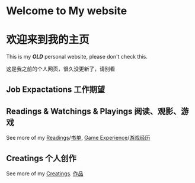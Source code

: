 # Welcome to My website
# 欢迎来到我的主页
  

This is my ***OLD*** personal website, please don't check this.

这是我之前的个人网页，很久没更新了，请别看



## Job Expactations 工作期望


## Readings & Watchings & Playings 阅读、观影、游戏
See more of my [Readings](https://xiu0922koway.github.io/readings)/[书单](https://xiu0922koway.github.io/readings), [Game Experience](https://xiu0922koway.github.io/gameexperience)/[游戏经历](https://xiu0922koway.github.io/gameexperience)


## Creatings 个人创作
See more of my [Creatings](https://xiu0922koway.github.io/creatings/index.html). [作品](https://xiu0922koway.github.io/creatings/index.html)


